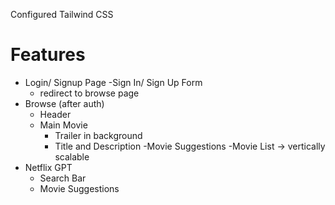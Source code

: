 Configured Tailwind CSS


# Features
- Login/ Signup Page
    -Sign In/ Sign Up Form
    - redirect to browse page
- Browse (after auth)
    - Header
    - Main Movie
        - Trailer in background
        - Title and Description
        -Movie Suggestions
            -Movie List -> vertically scalable
- Netflix GPT
    - Search Bar
    - Movie Suggestions